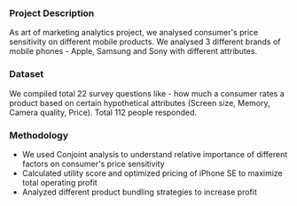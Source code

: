 ### Project Description

As art of marketing analytics project, we analysed consumer's price sensitivity on different mobile products. We analysed 3 different brands of mobile phones - Apple, Samsung and Sony with different attributes.

### Dataset

We compiled total 22 survey questions like - how much a consumer rates a product based on certain hypothetical attributes (Screen size, Memory, Camera quality, Price). Total 112 people responded.

### Methodology

* We used Conjoint analysis to understand relative importance of different factors on consumer's price sensitivity
* Calculated utility score and optimized pricing of iPhone SE to maximize total operating profit
* Analyzed different product bundling strategies to increase profit
